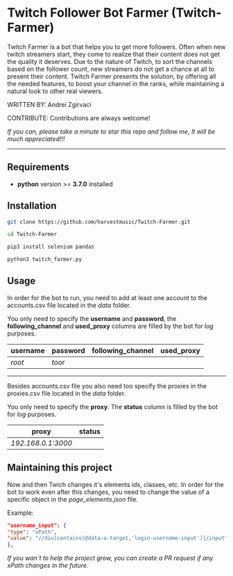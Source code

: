 
# Twitch Follower Bot Farmer (Twitch-Farmer)

Twitch Farmer is a bot that helps you to get more followers.
Often when new twitch streamers start, they come to realize that their content does not get the quality it deserves. Due to the nature of Twitch, to sort the channels based on the follower count, new streamers do not get a chance at all to present their content. Twitch Farmer presents the solution, by offering all the needed features, to boost your channel in the ranks, while maintaining a natural look to other real viewers.

WRITTEN BY: Andrei Zgirvaci

CONTRIBUTE: Contributions are always welcome!

*If you can, please take a minute to star this repo and follow me, It will be much appreciated!!!*

---

## Requirements

* **python** version >= **3.7.0** installed

## Installation

```bash
git clone https://github.com/harvestmusic/Twitch-Farmer.git

cd Twitch-Farmer

pip3 install selenium pandas

python3 twitch_farmer.py
```

## Usage

In order for the bot to run, you need to add at least one account to the accounts.csv file located in the _data_ folder.

You only need to specify the **username** and **password**, the **following_channel** and **used_proxy** columns are filled by the bot for _log_ purposes.

|**username**|**password**|**following_channel**|**used_proxy**|
|---|---|---|---|
|_root_|_toor_|||

---

Besides accounts.csv file you also need too specify the proxies in the proxies.csv file located in the _data_ folder.

You only need to specify the **proxy**. The **status** column is filled by the bot for _log_ purposes.

|proxy|status|
|---|---|
|_192.168.0.1:3000_||

## Maintaining this project

Now and then Twich changes it's elements ids, classes, etc. In order for the bot to work even after this changes, you need to change the value of a specific object in the _page_elements.json_ file.

Example:

```json
"username_input": {
"type": "xPath",
"value": "//div[contains(@data-a-target,'login-username-input')]/input"
},
```

_If you wan`t to help the project grow, you can create a PR request if any xPath changes in the future._




















